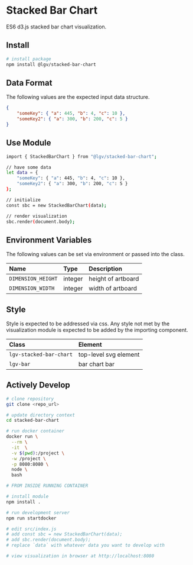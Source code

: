 # Stacked Bar Chart

ES6 d3.js stacked bar chart visualization.

## Install

```bash
# install package
npm install @lgv/stacked-bar-chart
```

## Data Format

The following values are the expected input data structure.

```json
{
    "someKey": { "a": 445, "b": 4, "c": 10 },
    "someKey2": { "a": 300, "b": 200, "c": 5 }
}
```

## Use Module

```bash
import { StackedBarChart } from "@lgv/stacked-bar-chart";

// have some data
let data = {
    "someKey": { "a": 445, "b": 4, "c": 10 },
    "someKey2": { "a": 300, "b": 200, "c": 5 }
};

// initialize
const sbc = new StackedBarChart(data);

// render visualization
sbc.render(document.body);
```

## Environment Variables

The following values can be set via environment or passed into the class.

| Name | Type | Description |
| :-- | :-- | :-- |
| `DIMENSION_HEIGHT` | integer | height of artboard |
| `DIMENSION_WIDTH` | integer | width of artboard |

## Style

Style is expected to be addressed via css. Any style not met by the visualization module is expected to be added by the importing component.

| Class | Element |
| :-- | :-- |
| `lgv-stacked-bar-chart` | top-level svg element |
| `lgv-bar` | bar chart bar |

## Actively Develop

```bash
# clone repository
git clone <repo_url>

# update directory context
cd stacked-bar-chart

# run docker container
docker run \
  --rm \
  -it  \
  -v $(pwd):/project \
  -w /project \
  -p 8080:8080 \
  node \
  bash

# FROM INSIDE RUNNING CONTAINER

# install module
npm install .

# run development server
npm run startdocker

# edit src/index.js
# add const sbc = new StackedBarChart(data);
# add sbc.render(document.body);
# replace `data` with whatever data you want to develop with

# view visualization in browser at http://localhost:8080
```
